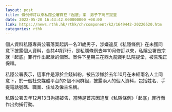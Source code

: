 ```yaml
---
layout: post
title: 條例修訂以來私隱公署首控「起底」案　男子下周三提堂
date: 2022-05-20 16:43:42.000000000 +08:00
link: https://news.rthk.hk/rthk/ch/component/k2/1649442-20220520.htm
categories: rthk
---
```


個人資料私隱專員公署落案起訴一名31歲男子，涉嫌違反《私隱條例》在未獲同意下披露個人資料，合共4項罪行，是私隱條例去年10月修訂以來，私隱公署首宗就「起底」罪行作出起訴的個案。案件下星期三在西九龍裁判法院提堂，被告現正保釋。

私隱公署表示，這事件是源於金錢糾紛，被告涉嫌於去年10月在未經兩名人士同意下，於一個社交媒體平台的2個不同群組，披露兩人的個人資料，包括姓名、手提電話號碼、職業、住址及僱主名稱。

私隱公署去年12月13日拘捕被告，當時是首宗因違反《私隱條例》「起底」罪行而作出拘捕行動。
